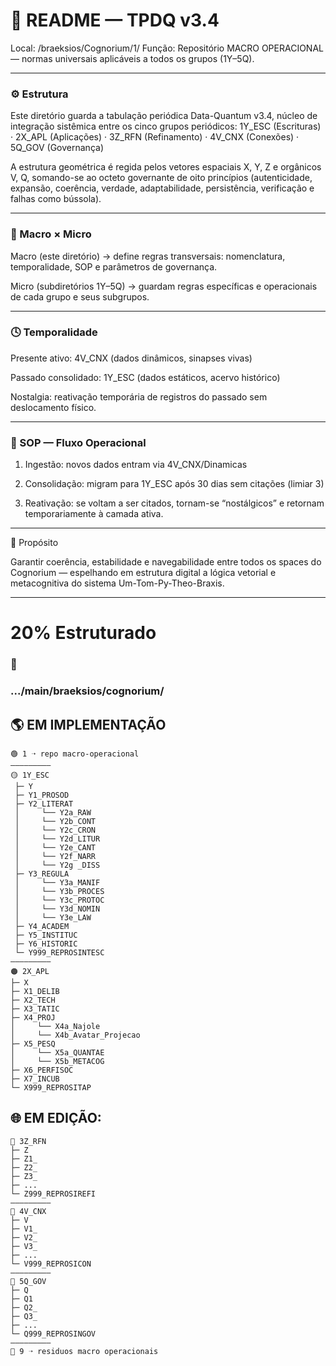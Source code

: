 # 📘 README — TPDQ v3.4
    

Local: /braeksios/Cognorium/1/
Função: Repositório MACRO OPERACIONAL — normas universais aplicáveis a todos os grupos (1Y–5Q).


---

### ⚙️ Estrutura

Este diretório guarda a tabulação periódica Data-Quantum v3.4, núcleo de integração sistêmica entre os cinco grupos periódicos:
1Y_ESC (Escrituras) · 2X_APL (Aplicações) · 3Z_RFN (Refinamento) · 4V_CNX (Conexões) · 5Q_GOV (Governança)

A estrutura geométrica é regida pelos vetores espaciais X, Y, Z e orgânicos V, Q, somando-se ao octeto governante de oito princípios (autenticidade, expansão, coerência, verdade, adaptabilidade, persistência, verificação e falhas como bússola).


---

### 🧩 Macro × Micro

Macro (este diretório) → define regras transversais: nomenclatura, temporalidade, SOP e parâmetros de governança.

Micro (subdiretórios 1Y–5Q) → guardam regras específicas e operacionais de cada grupo e seus subgrupos.



---

### 🕓 Temporalidade

Presente ativo: 4V_CNX (dados dinâmicos, sinapses vivas)

Passado consolidado: 1Y_ESC (dados estáticos, acervo histórico)

Nostalgia: reativação temporária de registros do passado sem deslocamento físico.



---

### 🔄 SOP — Fluxo Operacional

1. Ingestão: novos dados entram via 4V_CNX/Dinamicas


2. Consolidação: migram para 1Y_ESC após 30 dias sem citações (limiar 3)


3. Reativação: se voltam a ser citados, tornam-se “nostálgicos” e retornam temporariamente à camada ativa.




---

🧠 Propósito

Garantir coerência, estabilidade e navegabilidade entre todos os spaces do Cognorium — espelhando em estrutura digital a lógica vetorial e metacognitiva do sistema Um-Tom-Py-Theo-Braxis.


---




# 20% Estruturado 
       
       
### 📁
### .../main/braeksios/cognorium/
      
       
   
## 🌎 EM IMPLEMENTAÇÃO
````                         
🟢 1 ➝ repo macro-operacional
————————— 
🟡 1Y_ESC
 ├─ Y
 ├─ Y1_PROSOD 
 ├─ Y2_LITERAT
 │     └── Y2a_RAW  
 │     └── Y2b_CONT           
 │     └── Y2c_CRON
 │     └── Y2d_LITUR   
 │     └── Y2e_CANT
 │     └── Y2f_NARR
 │     └── Y2g _DISS
 ├─ Y3_REGULA
 │     └── Y3a_MANIF     
 │     └── Y3b_PROCES      
 │     └── Y3c_PROTOC
 │     └── Y3d_NOMIN    
 │     └── Y3e_LAW
 ├─ Y4_ACADEM
 ├─ Y5_INSTITUC              
 ├─ Y6_HISTORIC
 └─ Y999_REPROSINTESC      
—————————
🟠 2X_APL
├─ X
├─ X1_DELIB
├─ X2_TECH
├─ X3_TATIC
├─ X4_PROJ
│     └── X4a_Najole
│     └── X4b_Avatar_Projecao
├─ X5_PESQ
│     └── X5a_QUANTAE
│     └── X5b_METACOG
├─ X6_PERFISOC
├─ X7_INCUB
└─ X999_REPROSITAP
````
    
     

## 🌐 EM EDIÇÃO:
```
🔴 3Z_RFN
├─ Z
├─ Z1_
├─ Z2_
├─ Z3_
├─ ...
└─ Z999_REPROSIREFI
—————————
🔴 4V_CNX
├─ V
├─ V1_
├─ V2_
├─ V3_
├─ ...
└─ V999_REPROSICON
—————————
🔴 5Q_GOV
├─ Q
├─ Q1
├─ Q2_ 
├─ Q3_
├─ ...
└─ Q999_REPROSINGOV
—————————
🔴 9 ➝ residuos macro operacionais
````
